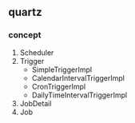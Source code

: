 ## quartz

### concept

1. Scheduler
2. Trigger
   - SimpleTriggerImpl
   - CalendarIntervalTriggerImpl
   - CronTriggerImpl
   - DailyTimeIntervalTriggerImpl
3. JobDetail
4. Job
